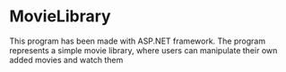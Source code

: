 # MovieLibrary
This program has been made with ASP.NET framework. 
The program represents a simple movie library, where users can manipulate their own added movies and watch them
